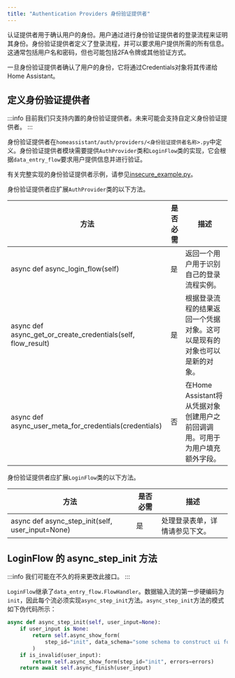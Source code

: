 ```yaml
---
title: "Authentication Providers 身份验证提供者"
---
```


认证提供者用于确认用户的身份。用户通过进行身份验证提供者的登录流程来证明其身份。身份验证提供者定义了登录流程，并可以要求用户提供所需的所有信息。这通常包括用户名和密码，但也可能包括2FA令牌或其他验证方式。

一旦身份验证提供者确认了用户的身份，它将通过Credentials对象将其传递给Home Assistant。

## 定义身份验证提供者

:::info
目前我们只支持内置的身份验证提供者。未来可能会支持自定义身份验证提供者。
:::

身份验证提供者在`homeassistant/auth/providers/<身份验证提供者名称>.py`中定义。身份验证提供者模块需要提供`AuthProvider`类和`LoginFlow`类的实现，它会根据`data_entry_flow`要求用户提供信息并进行验证。

有关完整实现的身份验证提供者示例，请参见[insecure_example.py](https://github.com/home-assistant/core/blob/dev/homeassistant/auth/providers/insecure_example.py)。

身份验证提供者应扩展`AuthProvider`类的以下方法。

| 方法 | 是否必需 | 描述
| ------ | -------- | -----------
| async def async_login_flow(self) | 是 | 返回一个用户用于识别自己的登录流程实例。
| async def async_get_or_create_credentials(self, flow_result) | 是 | 根据登录流程的结果返回一个凭据对象。这可以是现有的对象也可以是新的对象。
| async def async_user_meta_for_credentials(credentials) | 否 | 在Home Assistant将从凭据对象创建用户之前回调调用。可用于为用户填充额外字段。

身份验证提供者应扩展`LoginFlow`类的以下方法。

| 方法 | 是否必需 | 描述
| ------ | -------- | -----------
| async def async_step_init(self, user_input=None) | 是 | 处理登录表单，详情请参见下文。

## LoginFlow 的 async_step_init 方法

:::info
我们可能在不久的将来更改此接口。
:::

`LoginFlow`继承了`data_entry_flow.FlowHandler`。数据输入流的第一步硬编码为`init`，因此每个流必须实现`async_step_init`方法。`async_step_init`方法的模式如下伪代码所示：

```python
async def async_step_init(self, user_input=None):
    if user_input is None:
        return self.async_show_form(
            step_id="init", data_schema="some schema to construct ui form"
        )
    if is_invalid(user_input):
        return self.async_show_form(step_id="init", errors=errors)
    return await self.async_finish(user_input)
```
